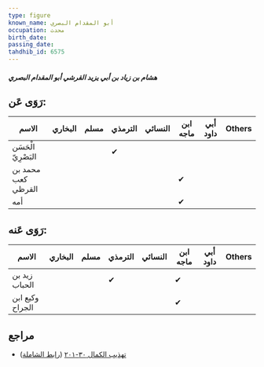 ```yaml
---
type: figure
known_name: أبو المقدام البصري
occupation: محدث
birth_date:
passing_date:
tahdhib_id: 6575
---
```

##### هشام بن زياد بن أبي يزيد القرشي أبو المقدام البصري

## رَوَى عَن:
| الاسم               | البخاري | مسلم | الترمذي | النسائي | ابن ماجه | أبي داود | Others |
| ------------------- | ------- | ---- | ------- | ------- | -------- | -------- | ------ |
| الْحَسَن البَصْرِيّ |         |      | ✔       |         |          |          |        |
| محمد بن كعب القرظي  |         |      |         |         | ✔        |          |        |
| أمه                 |         |      |         |         | ✔        |          |        |
## رَوَى عَنه:
| الاسم           | البخاري | مسلم | الترمذي | النسائي | ابن ماجه | أبي داود | Others |
| --------------- | ------- | ---- | ------- | ------- | -------- | -------- | ------ |
| زيد بن الحباب   |         |      | ✔       |         | ✔        |          |        |
| وكيع ابن الجراح |         |      |         |         | ✔        |          |        |
## مراجع
- [تهذيب الكمال ٣٠-٢٠١](obsidian://open?vault=Tahdhib-al-Kamal&file=Figures/٦٥٧٥-هشام%20بن%20زياد%20بن%20أبي%20يزيد%20القرشي%20أبو%20المقدام%20البصري) ([رابط الشاملة](https://shamela.ws/book/3722/16267))